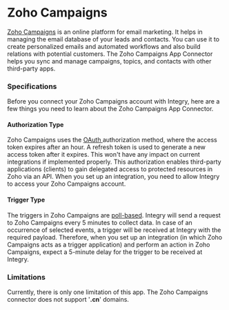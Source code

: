 # Zoho Campaigns

[Zoho Campaigns](https://www.integry.io/apps/zoho-campaigns) is an online platform for email marketing. It helps in managing the email database of your leads and contacts. You can use it to create personalized emails and automated workflows and also build relations with potential customers. The Zoho Campaigns App Connector helps you sync and manage campaigns, topics, and contacts with other third-party apps.&#x20;

### ‍Specifications  <a href="#specifications-0-0" id="specifications-0-0"></a>

Before you connect your Zoho Campaigns account with Integry, here are a few things you need to learn about the Zoho Campaigns App Connector.&#x20;

#### Authorization Type  <a href="#authorization-type-0-1" id="authorization-type-0-1"></a>

Zoho Campaigns uses the [OAuth ](https://support.integry.io/hc/en-us/articles/11112617800985-Authentication-Types-Supported-in-Integry)authorization method, where the access token expires after an hour. A refresh token is used to generate a new access token after it expires. This won't have any impact on current integrations if implemented properly. This authorization enables third-party applications (clients) to gain delegated access to protected resources in Zoho via an API. When you set up an integration, you need to allow Integry to access your Zoho Campaigns account.&#x20;

#### Trigger Type <a href="#trigger-type-0-2" id="trigger-type-0-2"></a>

The triggers in Zoho Campaigns are [poll-based](https://www.testpreptraining.com/tutorial/describe-polling-triggers-and-their-usage/). Integry will send a request to Zoho Campaigns every 5 minutes to collect data. In case of an occurrence of selected events, a trigger will be received at Integry with the required payload. Therefore, when you set up an integration (in which Zoho Campaigns acts as a trigger application) and perform an action in Zoho Campaigns, expect a 5-minute delay for the trigger to be received at Integry.&#x20;

### Limitations <a href="#limitations-0-3" id="limitations-0-3"></a>

Currently, there is only one limitation of this app. The Zoho Campaigns connector does not support '**.cn**' domains.
